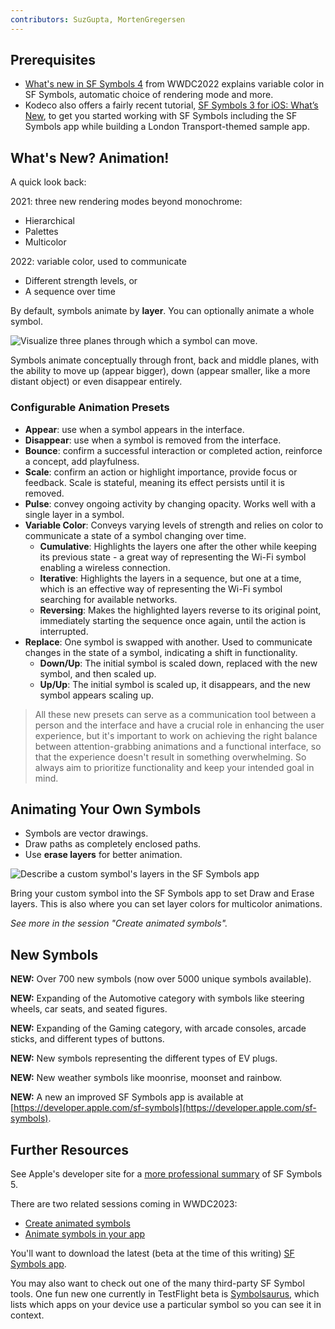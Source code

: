 ```yaml
---
contributors: SuzGupta, MortenGregersen
---
```


## Prerequisites

- [What's new in SF Symbols 4](https://developer.apple.com/videos/play/wwdc2022/10157) from WWDC2022 explains variable color in SF Symbols, automatic choice of rendering mode and more. 
- Kodeco also offers a fairly recent tutorial, [SF Symbols 3 for iOS: What’s New](https://www.kodeco.com/28867639-sf-symbols-3-for-ios-what-s-new), to get you started working with SF Symbols including the SF Symbols app while building a London Transport-themed sample app.

## What's New? Animation!

A quick look back:

2021: three new rendering modes beyond monochrome:
- Hierarchical
- Palettes
- Multicolor 

2022: variable color, used to communicate
- Different strength levels, or
- A sequence over time

By default, symbols animate by **layer**. You can optionally animate a whole symbol.

![Visualize three planes through which a symbol can move.](symbol)

[symbol]: ../../../images/notes/wwdc23/10197/FrontMiddleBackLayers.png

Symbols animate conceptually through front, back and middle planes, with the ability to move up (appear bigger), down (appear smaller, like a more distant object) or even disappear entirely.

### Configurable Animation Presets

- **Appear**: use when a symbol appears in the interface.
- **Disappear**: use when a symbol is removed from the interface.
- **Bounce**: confirm a successful interaction or completed action, reinforce a concept, add playfulness.
- **Scale**: confirm an action or highlight importance, provide focus or feedback. Scale is stateful, meaning its effect persists until it is removed.
- **Pulse**: convey ongoing activity by changing opacity. Works well with a single layer in a symbol.
- **Variable Color**: Conveys varying levels of strength and relies on color to communicate a state of a symbol changing over time.
  - **Cumulative**: Highlights the layers one after the other while keeping its previous state - a great way of representing the Wi-Fi symbol enabling a wireless connection.
  - **Iterative**: Highlights the layers in a sequence, but one at a time, which is an effective way of representing the Wi-Fi symbol searching for available networks.
  - **Reversing**: Makes the highlighted layers reverse to its original point, immediately starting the sequence once again, until the action is interrupted.
- **Replace**: One symbol is swapped with another. Used to communicate changes in the state of a symbol, indicating a shift in functionality.
  - **Down/Up**: The initial symbol is scaled down, replaced with the new symbol, and then scaled up.
  - **Up/Up**: The initial symbol is scaled up, it disappears, and the new symbol appears scaling up.

> All these new presets can serve as a communication tool between a person and the interface and have a crucial role in enhancing the user experience, but it's important to work on achieving the right balance between attention-grabbing animations and a functional interface, so that the experience doesn't result in something overwhelming. So always aim to prioritize functionality and keep your intended goal in mind.

## Animating Your Own Symbols

- Symbols are vector drawings. 
- Draw paths as completely enclosed paths.
- Use **erase layers** for better animation.

![Describe a custom symbol's layers in the SF Symbols app](layers)

[layers]: ../../../images/notes/wwdc23/10197/CustomSymbolLayersInApp.png

Bring your custom symbol into the SF Symbols app to set Draw and Erase layers. This is also where you can set layer colors for multicolor animations.

*See more in the session "Create animated symbols".*

## New Symbols

**NEW:** Over 700 new symbols (now over 5000 unique symbols available).

**NEW:** Expanding of the Automotive category with symbols like steering wheels, car seats, and seated figures.

**NEW:** Expanding of the Gaming category, with arcade consoles, arcade sticks, and different types of buttons. 

**NEW:** New symbols representing the different types of EV plugs.

**NEW:** New weather symbols like moonrise, moonset and rainbow.

**NEW:** A new an improved SF Symbols app is available at [https://developer.apple.com/sf-symbols](https://developer.apple.com/sf-symbols).

## Further Resources

See Apple's developer site for a [more professional summary](https://developer.apple.com/sf-symbols/) of SF Symbols 5.

There are two related sessions coming in WWDC2023:

- [Create animated symbols](https://developer.apple.com/wwdc23/10257)
- [Animate symbols in your app](https://developer.apple.com/wwdc23/10258)

You'll want to download the latest (beta at the time of this writing) [SF Symbols app](https://developer.apple.com/sf-symbols/).

You may also want to check out one of the many third-party SF Symbol tools. One fun new one currently in TestFlight beta is [Symbolsaurus](https://testflight.apple.com/join/37LGuo07), which lists which apps on your device use a particular symbol so you can see it in context.
